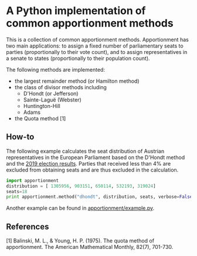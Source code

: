 # A Python implementation of common apportionment methods

This is a collection of common apportionment methods. Apportionment has two main applications: 
to assign a fixed number of parliamentary seats to parties (proportionally to their vote count), and to assign
representatives in a senate to states (proportionally to their population count).

The following methods are implemented:
* the largest remainder method (or Hamilton method)
* the class of divisor methods including
   - D'Hondt (or Jefferson)
   - Sainte-Laguë (Webster)
   - Huntington-Hill
   - Adams
* the Quota method [1]


## How-to

The following example calculates the seat distribution of Austrian representatives in the 
European Parliament based on the D'Hondt method and the [2019 election results](https://www.bmi.gv.at/412/Europawahlen/Europawahl_2019). Parties that received less than 4% are excluded from obtaining seats and are thus excluded in the calculation.

```python
import apportionment
distribution = [ 1305956, 903151, 650114, 532193, 319024]
seats=18
print apportionment.method("dhondt", distribution, seats, verbose=False)
```

Another example can be found in [apportionment/example.py](example.py).

## References

[1] Balinski, M. L., & Young, H. P. (1975). The quota method of apportionment. The American Mathematical Monthly, 82(7), 701-730.
